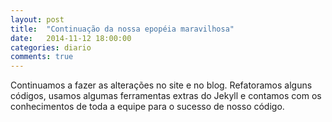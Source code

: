 ```yaml
---
layout: post
title:  "Continuação da nossa epopéia maravilhosa"
date:   2014-11-12 18:00:00
categories: diario
comments: true
---
```

Continuamos a fazer as alterações no site e no blog. Refatoramos alguns códigos, usamos algumas ferramentas extras do Jekyll e contamos com os conhecimentos de toda a equipe para o sucesso de nosso código.